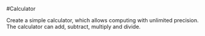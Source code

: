 #Calculator

Create a simple calculator, which allows computing with unlimited precision.
The calculator can add, subtract, multiply and divide.
